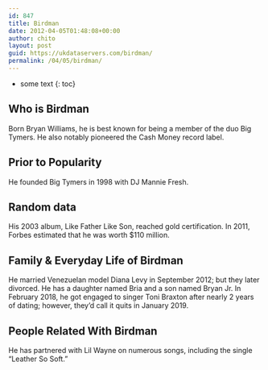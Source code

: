 ```yaml
---
id: 847
title: Birdman
date: 2012-04-05T01:48:08+00:00
author: chito
layout: post
guid: https://ukdataservers.com/birdman/
permalink: /04/05/birdman/
---
```


* some text
{: toc}


## Who is  Birdman
                  
                  
                  
Born Bryan Williams, he is best known for being a member of the duo Big Tymers. He also notably pioneered the Cash Money record label.
                  
                
                
                
## Prior to Popularity 
                  
                  
                  
He founded Big Tymers in 1998 with DJ Mannie Fresh.
                  
                
                
                
## Random data 
                  
                  
                  
His 2003 album, Like Father Like Son, reached gold certification. In 2011, Forbes estimated that he was worth $110 million.
                  
                
                
                
## Family & Everyday Life of Birdman
                  
                  
                  
He married Venezuelan model Diana Levy in September 2012; but they later divorced. He has a daughter named Bria and a son named Bryan Jr. In February 2018, he got engaged to singer Toni Braxton after nearly 2 years of dating; however, they&#8217;d call it quits in January 2019.
                  
                
                
                
## People Related With  Birdman
                  
                  
                  
He has partnered with Lil Wayne on numerous songs, including the single &#8220;Leather So Soft.&#8221;
                  
                
              
            
          
          
          
    
    
  
